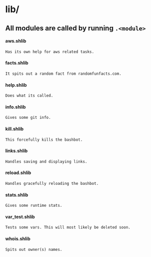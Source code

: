lib/
====

## All modules are called by running `.<module>`


#### aws.shlib
```
Has its own help for aws related tasks.
```

#### facts.shlib
```
It spits out a random fact from randomfunfacts.com.
```

#### help.shlib
```
Does what its called.
```

#### info.shlib
```
Gives some git info.
```

#### kill.shlib
```
This forcefully kills the bashbot.
```

#### links.shlib
```
Handles saving and displaying links.
```

#### reload.shlib
```
Handles gracefully reloading the bashbot.
```

#### stats.shlib
```
Gives some runtime stats.
```

#### var_test.shlib
```
Tests some vars. This will most likely be deleted soon.
```

#### whois.shlib
```
Spits out owner(s) names.
```
